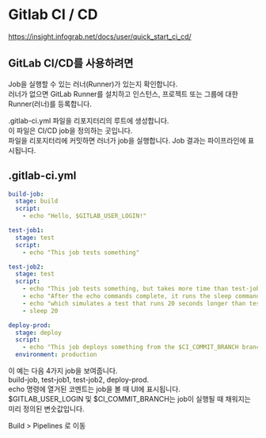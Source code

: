 # Gitlab CI / CD

https://insight.infograb.net/docs/user/quick_start_ci_cd/

## GitLab CI/CD를 사용하려면

Job을 실행할 수 있는 러너(Runner)가 있는지 확인합니다.  
러너가 없으면 GitLab Runner를 설치하고 인스턴스, 프로젝트 또는 그룹에 대한 Runner(러너)를 등록합니다.

.gitlab-ci.yml 파일을 리포지터리의 루트에 생성합니다.  
이 파일은 CI/CD job을 정의하는 곳입니다.  
파일을 리포지터리에 커밋하면 러너가 job을 실행합니다. Job 결과는 파이프라인에 표시됩니다.

## .gitlab-ci.yml

```yml
build-job:
  stage: build
  script:
    - echo "Hello, $GITLAB_USER_LOGIN!"

test-job1:
  stage: test
  script:
    - echo "This job tests something"

test-job2:
  stage: test
  script:
    - echo "This job tests something, but takes more time than test-job1."
    - echo "After the echo commands complete, it runs the sleep command for 20 seconds"
    - echo "which simulates a test that runs 20 seconds longer than test-job1"
    - sleep 20

deploy-prod:
  stage: deploy
  script:
    - echo "This job deploys something from the $CI_COMMIT_BRANCH branch."
  environment: production
```

이 예는 다음 4가지 job을 보여줍니다.  
build-job, test-job1, test-job2, deploy-prod.  
echo 명령에 열거된 코멘트는 job을 볼 때 UI에 표시됩니다.  
$GITLAB_USER_LOGIN 및 $CI_COMMIT_BRANCH는 job이 실행될 때 채워지는 미리 정의된 변숫값입니다.

Build > Pipelines 로 이동
